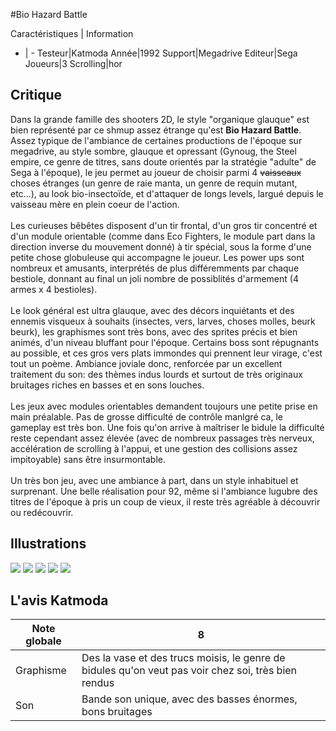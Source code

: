 #Bio Hazard Battle

Caractéristiques | Information
- | -
Testeur|Katmoda
Année|1992
Support|Megadrive
Editeur|Sega
Joueurs|3
Scrolling|hor

## Critique
Dans la grande famille des shooters 2D, le style "organique glauque" est bien représenté par ce shmup assez étrange qu'est <b>Bio Hazard Battle</b>. Assez typique de l'ambiance de certaines productions de l'époque sur megadrive, au style sombre, glauque et opressant (Gynoug, the Steel empire, ce genre de titres, sans doute orientés par la stratégie "adulte" de Sega à l'époque), le jeu permet au joueur de choisir parmi 4 <strike>vaisseaux</strike> choses étranges (un genre de raie manta, un genre de requin mutant, etc...), au look bio-insectoïde, et d'attaquer de longs levels, largué depuis le vaisseau mère en plein coeur de l'action.<br/><br/>Les curieuses bêbêtes disposent d'un tir frontal, d'un gros tir concentré et d'un module orientable (comme dans Eco Fighters, le module part dans la direction inverse du mouvement donné) à tir spécial, sous la forme d'une petite chose globuleuse qui accompagne le joueur. Les power ups sont nombreux et amusants, interprétés de plus différemments par chaque bestiole, donnant au final un joli nombre de possiblités d'armement (4 armes x 4 bestioles).<br/><br/>Le look général est ultra glauque, avec des décors inquiétants et des ennemis visqueux à souhaits (insectes, vers, larves, choses molles, beurk beurk), les graphismes sont très bons, avec des sprites précis et bien animés, d'un niveau bluffant pour l'époque. Certains boss sont répugnants au possible, et ces gros vers plats immondes qui prennent leur virage, c'est tout un poème. Ambiance joviale donc, renforcée par un excellent traitement du son: des thèmes indus lourds et surtout de très originaux bruitages riches en basses et en sons louches.<br/><br/>Les jeux avec modules orientables demandent toujours une petite prise en main préalable. Pas de grosse difficulté de contrôle manlgré ca, le gameplay est très bon. Une fois qu'on arrive à maîtriser le bidule la difficulté reste cependant assez élevée (avec de nombreux passages très nerveux, accélération de scrolling à l'appui, et une gestion des collisions assez impitoyable) sans être insurmontable.<br/><br/>Un très bon jeu, avec une ambiance à part, dans un style inhabituel et surprenant. Une belle réalisation pour 92, même si l'ambiance lugubre des titres de l'époque à pris un coup de vieux, il reste très agréable à découvrir ou redécouvrir.

## Illustrations
![](http://www.shmup.com/images/thumbs/BioHazardBattle.jpg)
![](http://www.shmup.com/images/thumbs/BioHazardBattle-2.jpg)
![](http://www.shmup.com/images/thumbs/img_fiche_3_162.gif)
![](http://www.shmup.com/images/thumbs/img_fiche_4_162.gif)
![](http://www.shmup.com/images/thumbs/img_fiche_5_162.gif)

## L'avis Katmoda
Note globale|8
-|-
Graphisme|Des la vase et des trucs moisis, le genre de bidules qu'on veut pas voir chez soi, très bien rendus
Son|Bande son unique, avec des basses énormes, bons bruitages

